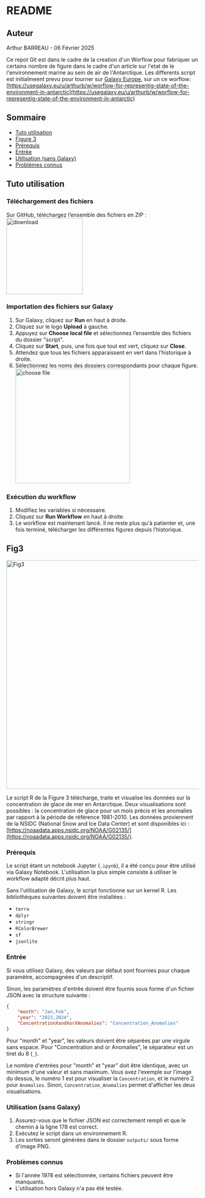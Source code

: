 
# README 

## Auteur
Arthur BARREAU - 06 Février 2025

Ce repot Git est dans le cadre de la creation d'un Worflow pour fabriquer un certains nombre de figure dans le cadre d'un article sur l'etat de le l'environnement marine au sein de air de l'Antarctique. Les differents script est initialmeent prevu pour tourner sur [Galaxy Europe](https://usegalaxy.eu/), sur un ce worflow: [https://usegalaxy.eu/u/arthurb/w/worflow-for-representig-state-of-the-environment-in-antarctic](https://usegalaxy.eu/u/arthurb/w/worflow-for-representig-state-of-the-environment-in-antarctic)

## Sommaire  
- [Tuto utilisation](#tuto-utilisation)  
- [Figure 3](#fig3)  
- [Prérequis](#prérequis)  
- [Entrée](#entrée)  
- [Utilisation (sans Galaxy)](#utilisation-sans-galaxy)  
- [Problèmes connus](#problèmes-connus)   



## Tuto utilisation

### Téléchargement des fichiers

Sur GitHub, téléchargez l’ensemble des fichiers en ZIP :  
<img src="GitHub.png" alt="download" width="200"/>

### Importation des fichiers sur Galaxy

1. Sur Galaxy, cliquez sur **Run** en haut à droite.
2. Cliquez sur le logo **Upload** à gauche.
3. Appuyez sur **Choose local file** et sélectionnez l’ensemble des fichiers du dossier "script".
4. Cliquez sur **Start**, puis, une fois que tout est vert, cliquez sur **Close**.
5. Attendez que tous les fichiers apparaissent en vert dans l’historique à droite.
6. Sélectionnez les noms des dossiers correspondants pour chaque figure.  
   <img src="chose_file.png" alt="choose file" width="300"/>

### Exécution du workflow

1. Modifiez les variables si nécessaire.
2. Cliquez sur **Run Workflow** en haut à droite.
3. Le workflow est maintenant lancé. Il ne reste plus qu'à patienter et, une fois terminé, télécharger les différentes figures depuis l’historique.



## Fig3

<img src="3.png" alt="Fig3" width="600"/>

Le script R de la Figure 3 télécharge, traite et visualise les données sur la concentration de glace de mer en Antarctique. Deux visualisations sont possibles : la concentration de glace pour un mois précis et les anomalies par rapport à la période de référence 1981-2010. Les données proviennent de la NSIDC (National Snow and Ice Data Center) et sont disponibles ici : [https://noaadata.apps.nsidc.org/NOAA/G02135/](https://noaadata.apps.nsidc.org/NOAA/G02135/).

### Prérequis
Le script étant un notebook Jupyter (`.ipynb`), il a été conçu pour être utilisé via Galaxy Notebook. L'utilisation la plus simple consiste à utiliser le workflow adapté décrit plus haut.

Sans l'utilisation de Galaxy, le script fonctionne sur un kernel R. Les bibliothèques suivantes doivent être installées :  

- `terra`
- `dplyr`
- `stringr`
- `RColorBrewer`
- `sf`
- `jsonlite`

### Entrée
Si vous utilisez Galaxy, des valeurs par défaut sont fournies pour chaque paramètre, accompagnées d'un descriptif.

Sinon, les paramètres d'entrée doivent être fournis sous forme d'un fichier JSON avec la structure suivante :
```json
{
    "month": "Jan,Feb",
    "year": "2023,2024",
    "ConcentrationXandXorXAnomalies": "Concentration_Anomalies"
}
```
Pour "month" et "year", les valeurs doivent être séparées par une virgule sans espace. Pour "Concentration and or Anomalies", le séparateur est un tiret du 8 (`_`).

Le nombre d'entrées pour "month" et "year" doit être identique, avec un minimum d'une valeur et sans maximum. Vous avez l'exemple sur l'image du dessus, le numéro 1 est pour visualiser la `Concentration`, et le numéro 2 pour `Anomalies`. Sinon, `Concentration_Anomalies` permet d'afficher les deux visualisations.

### Utilisation (sans Galaxy)
1. Assurez-vous que le fichier JSON est correctement rempli et que le chemin à la ligne 178 est correct.
2. Exécutez le script dans un environnement R.
3. Les sorties seront générées dans le dossier `outputs/` sous forme d'image PNG.

### Problèmes connus
- Si l'année 1978 est sélectionnée, certains fichiers peuvent être manquants.
- L'utilisation hors Galaxy n'a pas été testée.


















